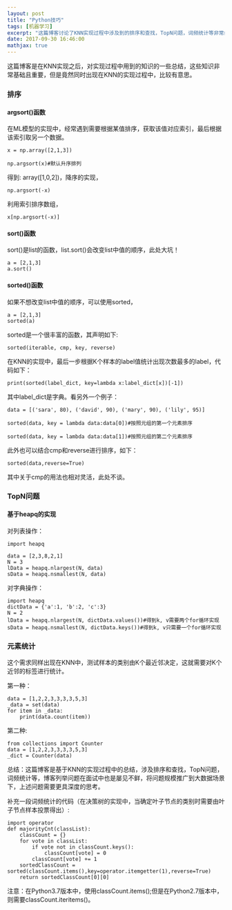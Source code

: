 ```yaml
---
layout: post
title: "Python技巧"
tags: [机器学习]
excerpt: "这篇博客讨论了KNN实现过程中涉及到的排序和查找，TopN问题，词频统计等非常经典的基础问题，同时引入了heapq和Counter两个模块。"
date: 2017-09-30 16:46:00
mathjax: true
---
```


这篇博客是在KNN实现之后，对实现过程中用到的知识的一些总结，这些知识非常基础且重要，但是竟然同时出现在KNN的实现过程中，比较有意思。

### 排序

#### argsort()函数

在ML模型的实现中，经常遇到需要根据某值排序，获取该值对应索引，最后根据该索引取另一个数据。

    x = np.array([2,1,3])

    np.argsort(x)#默认升序排列

得到: array([1,0,2])，降序的实现，

    np.argsort(-x)

利用索引排序数组，

    x[np.argsort(-x)]


#### sort()函数

sort()是list的函数，list.sort()会改变list中值的顺序，此处大坑！

    a = [2,1,3]
    a.sort()

#### sorted()函数

如果不想改变list中值的顺序，可以使用sorted，

    a = [2,1,3]
    sorted(a)

sorted是一个很丰富的函数，其声明如下:

    sorted(iterable, cmp, key, reverse)

在KNN的实现中，最后一步根据K个样本的label值统计出现次数最多的label，代码如下：

    print(sorted(label_dict, key=lambda x:label_dict[x])[-1])

其中label_dict是字典。看另外一个例子：

    data = [('sara', 80), ('david', 90), ('mary', 90), ('lily', 95)]

    sorted(data, key = lambda data:data[0])#按照元组的第一个元素排序

    sorted(data, key = lambda data:data[1])#按照元组的第二个元素排序

此外也可以结合cmp和reverse进行排序，如下：

    sorted(data,reverse=True)

其中关于cmp的用法也相对灵活，此处不谈。 

### TopN问题

#### 基于heapq的实现

对列表操作：

    import heapq
    
    data = [2,3,8,2,1]
    N = 3
    lData = heapq.nlargest(N, data)
    sData = heapq.nsmallest(N, data)


对字典操作：

    import heapq
    dictData = {'a':1, 'b':2, 'c':3}
    N = 2
    lData = heapq.nlargest(N, dictData.values())#得到k, v需要两个for循环实现
    sData = heapq.nsmallest(N, dictData.keys())#得到k, v只需要一个for循环实现

### 元素统计

这个需求同样出现在KNN中，测试样本的类别由K个最近邻决定，这就需要对K个近邻的标签进行统计。

第一种：

    data = [1,2,2,3,3,3,3,5,3]
    _data = set(data)
    for item in _data:
        print(data.count(item))

第二种:

    from collections import Counter
    data = [1,2,2,3,3,3,3,5,3]
    _dict = Counter(data)


总结：这篇博客是基于KNN的实现过程中的总结，涉及排序和查找，TopN问题，词频统计等，博客列举问题在面试中也是屡见不鲜，将问题规模推广到大数据场景下，上述问题需要更具深度的思考。

补充一段词频统计的代码（在决策树的实现中，当确定叶子节点的类别时需要由叶子节点样本投票得出）:

    import operator
    def majorityCnt(classList):
        classCount = {}
        for vote in classList:
            if vote not in classCount.keys():
                classCount[vote] = 0
            classCount[vote] += 1
        sortedClassCount = sorted(classCount.items(),key=operator.itemgetter(1),reverse=True)
        return sortedClassCount[0][0]

注意：在Python3.7版本中，使用classCount.items();但是在Python2.7版本中，则需要classCount.iteritems()。






